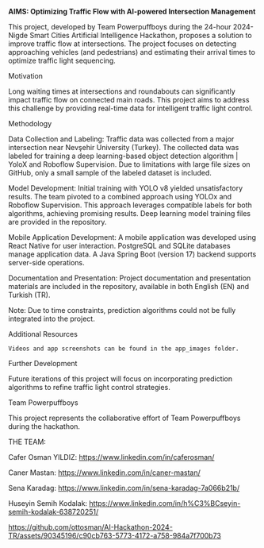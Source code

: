 **AIMS: Optimizing Traffic Flow with AI-powered Intersection Management**


This project, developed by Team Powerpuffboys during the 24-hour 2024-Nigde Smart Cities Artificial Intelligence Hackathon, proposes a solution to improve traffic flow at intersections. The project focuses on detecting approaching vehicles (and pedestrians) and estimating their arrival times to optimize traffic light sequencing.

Motivation

Long waiting times at intersections and roundabouts can significantly impact traffic flow on connected main roads. This project aims to address this challenge by providing real-time data for intelligent traffic light control.

Methodology

Data Collection and Labeling:
    Traffic data was collected from a major intersection near Nevşehir University (Turkey).
    The collected data was labeled for training a deep learning-based object detection algorithm | YoloX and Roboflow Supervision.
    Due to limitations with large file sizes on GitHub, only a small sample of the labeled dataset is included.

Model Development:
    Initial training with YOLO v8 yielded unsatisfactory results.
    The team pivoted to a combined approach using YOLOx and Roboflow Supervision.
    This approach leverages compatible labels for both algorithms, achieving promising results.
    Deep learning model training files are provided in the repository.

Mobile Application Development:
    A mobile application was developed using React Native for user interaction.
    PostgreSQL and SQLite databases manage application data.
    A Java Spring Boot (version 17) backend supports server-side operations.

Documentation and Presentation:
    Project documentation and presentation materials are included in the repository, available in both English (EN) and Turkish (TR).

Note: Due to time constraints, prediction algorithms could not be fully integrated into the project.

Additional Resources

    Videos and app screenshots can be found in the app_images folder.

Further Development

Future iterations of this project will focus on incorporating prediction algorithms to refine traffic light control strategies.

Team Powerpuffboys

This project represents the collaborative effort of Team Powerpuffboys during the hackathon.

THE TEAM:

Cafer Osman YILDIZ: https://www.linkedin.com/in/caferosman/

Caner Mastan: https://www.linkedin.com/in/caner-mastan/

Sena Karadag: https://www.linkedin.com/in/sena-karadag-7a066b21b/

Huseyin Semih Kodalak: https://www.linkedin.com/in/h%C3%BCseyin-semih-kodalak-638720251/




https://github.com/ottosman/AI-Hackathon-2024-TR/assets/90345196/c90cb763-5773-4172-a758-984a7f700b73



